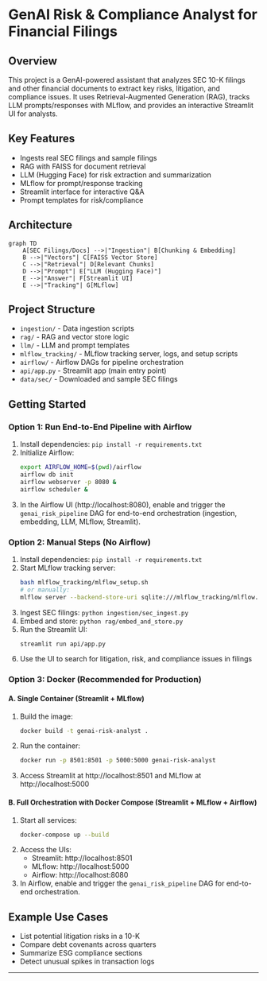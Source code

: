 
# GenAI Risk & Compliance Analyst for Financial Filings

## Overview
This project is a GenAI-powered assistant that analyzes SEC 10-K filings and other financial documents to extract key risks, litigation, and compliance issues. It uses Retrieval-Augmented Generation (RAG), tracks LLM prompts/responses with MLflow, and provides an interactive Streamlit UI for analysts.

## Key Features
- Ingests real SEC filings and sample filings
- RAG with FAISS for document retrieval
- LLM (Hugging Face) for risk extraction and summarization
- MLflow for prompt/response tracking
- Streamlit interface for interactive Q&A
- Prompt templates for risk/compliance

## Architecture
```mermaid
graph TD
    A[SEC Filings/Docs] -->|"Ingestion"| B[Chunking & Embedding]
    B -->|"Vectors"| C[FAISS Vector Store]
    C -->|"Retrieval"| D[Relevant Chunks]
    D -->|"Prompt"| E["LLM (Hugging Face)"]
    E -->|"Answer"| F[Streamlit UI]
    E -->|"Tracking"| G[MLflow]
```

## Project Structure
- `ingestion/` - Data ingestion scripts
- `rag/` - RAG and vector store logic
- `llm/` - LLM and prompt templates
- `mlflow_tracking/` - MLflow tracking server, logs, and setup scripts
- `airflow/` - Airflow DAGs for pipeline orchestration
- `api/app.py` - Streamlit app (main entry point)
- `data/sec/` - Downloaded and sample SEC filings

## Getting Started
### Option 1: Run End-to-End Pipeline with Airflow
1. Install dependencies: `pip install -r requirements.txt`
2. Initialize Airflow:
   ```sh
   export AIRFLOW_HOME=$(pwd)/airflow
   airflow db init
   airflow webserver -p 8080 &
   airflow scheduler &
   ```
3. In the Airflow UI (http://localhost:8080), enable and trigger the `genai_risk_pipeline` DAG for end-to-end orchestration (ingestion, embedding, LLM, MLflow, Streamlit).

### Option 2: Manual Steps (No Airflow)
1. Install dependencies: `pip install -r requirements.txt`
2. Start MLflow tracking server:
   ```sh
   bash mlflow_tracking/mlflow_setup.sh
   # or manually:
   mlflow server --backend-store-uri sqlite:///mlflow_tracking/mlflow.db --default-artifact-root ./mlflow_tracking --host 0.0.0.0 --port 5000
   ```
3. Ingest SEC filings: `python ingestion/sec_ingest.py`
4. Embed and store: `python rag/embed_and_store.py`
5. Run the Streamlit UI:
   ```sh
   streamlit run api/app.py
   ```
6. Use the UI to search for litigation, risk, and compliance issues in filings

### Option 3: Docker (Recommended for Production)
#### A. Single Container (Streamlit + MLflow)
1. Build the image:
   ```sh
   docker build -t genai-risk-analyst .
   ```
2. Run the container:
   ```sh
   docker run -p 8501:8501 -p 5000:5000 genai-risk-analyst
   ```
3. Access Streamlit at http://localhost:8501 and MLflow at http://localhost:5000

#### B. Full Orchestration with Docker Compose (Streamlit + MLflow + Airflow)
1. Start all services:
   ```sh
   docker-compose up --build
   ```
2. Access the UIs:
   - Streamlit: http://localhost:8501
   - MLflow: http://localhost:5000
   - Airflow: http://localhost:8080
3. In Airflow, enable and trigger the `genai_risk_pipeline` DAG for end-to-end orchestration.

## Example Use Cases
- List potential litigation risks in a 10-K
- Compare debt covenants across quarters
- Summarize ESG compliance sections
- Detect unusual spikes in transaction logs

---
